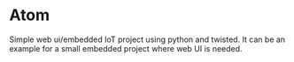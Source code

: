 # Atom
Simple web ui/embedded IoT project using python and twisted.
It can be an example for a small embedded project where web UI is needed.
